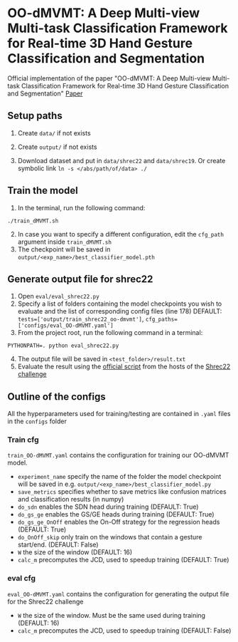 # OO-dMVMT: A Deep Multi-view Multi-task Classification Framework for Real-time 3D Hand Gesture Classification and Segmentation
Official implementation of the paper "OO-dMVMT: A Deep Multi-view Multi-task Classification Framework for Real-time 3D Hand Gesture Classification and Segmentation" [Paper](https://openaccess.thecvf.com/content/CVPR2023W/CV4MR/html/Cunico_OO-dMVMT_A_Deep_Multi-View_Multi-Task_Classification_Framework_for_Real-Time_3D_CVPRW_2023_paper.html)


## Setup paths

1. Create `data/` if not exists

1. Create `output/` if not exists

1. Download dataset and put in `data/shrec22` and `data/shrec19`. Or create symbolic link `ln -s </abs/path/of/data> ./` 

## Train the model
1. In the terminal, run the following command:
```
./train_dMVMT.sh
```
2. In case you want to specify a different configuration, edit the `cfg_path` argument inside `train_dMVMT.sh`
3. The checkpoint will be saved in `output/<exp_name>/best_classifier_model.pth`

## Generate output file for shrec22
1. Open ```eval/eval_shrec22.py```
1. Specify a list of folders containing the model checkpoints you wish to evaluate and the list of corresponding config files (line 178) DEFAULT: `tests=['output/train_shrec22_oo-dmvmt']`, `cfg_paths=['configs/eval_OO-dMVMT.yaml']`
1. From the project root, run the following command in a terminal:
```
PYTHONPATH=. python eval_shrec22.py
```
4. The output file will be saved in `<test_folder>/result.txt`
5. Evaluate the result using the [official script](https://github.com/univr-VIPS/Shrec22) from the hosts of the [Shrec22 challenge](https://univr-vips.github.io/Shrec22/)

## Outline of the configs
All the hyperparameters used for training/testing are contained in `.yaml` files in the `configs` folder
### Train cfg
`train_OO-dMVMT.yaml` contains the configuration for training our OO-dMVMT model.
- `experiment_name` specify the name of the folder the model checkpoint will be saved in e.g. `output/<exp_name>/best_classifier_model.py`
- `save_metrics` specifies whether to save metrics like confusion matrices and classification results (in numpy)
- `do_sdn` enables the SDN head during training (DEFAULT: True)
- `do_gs_ge` enables the GS/GE heads during training (DEFAULT: True)
- `do_gs_ge_OnOff` enables the On-Off strategy for the regression heads (DEFAULT: True)
- `do_OnOff_skip` only train on the windows that contain a gesture start/end. (DEFAULT: False)
- `W` the size of the window (DEFAULT: 16)
- `calc_m` precomputes the JCD, used to speedup training (DEFAULT: True)

### eval cfg
`eval_OO-dMVMT.yaml` contains the configuration for generating the output file for the Shrec22 challenge
- `W` the size of the window. Must be the same used during training (DEFAULT: 16)
- `calc_m` precomputes the JCD, used to speedup training (DEFAULT: False)
